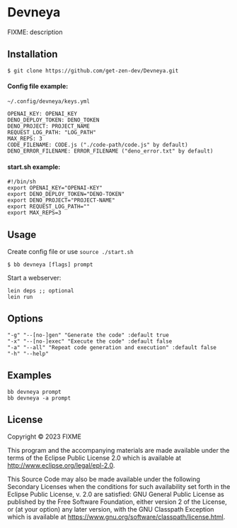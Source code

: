 # Devneya

FIXME: description

## Installation

```
$ git clone https://github.com/get-zen-dev/Devneya.git
```

#### Config file example:
```~/.config/devneya/keys.yml```
```
OPENAI_KEY: OPENAI_KEY
DENO_DEPLOY_TOKEN: DENO_TOKEN
DENO_PROJECT: PROJECT_NAME
REQUEST_LOG_PATH: "LOG_PATH"
MAX_REPS: 3
CODE_FILENAME: CODE.js ("./code-path/code.js" by default)
DENO_ERROR_FILENAME: ERROR_FILENAME ("deno_error.txt" by default)
```

#### start.sh example: 

```
#!/bin/sh
export OPENAI_KEY="OPENAI-KEY"
export DENO_DEPLOY_TOKEN="DENO-TOKEN"
export DENO_PROJECT="PROJECT-NAME"
export REQUEST_LOG_PATH=""
export MAX_REPS=3
```

## Usage
Create config file or use `source ./start.sh`

```
$ bb devneya [flags] prompt
```

Start a webserver:

```
lein deps ;; optional
lein run
```

## Options
```
"-g" "--[no-]gen" "Generate the code" :default true
"-x" "--[no-]exec" "Execute the code" :default false
"-a" "--all" "Repeat code generation and execution" :default false
"-h" "--help"
```

## Examples
```
bb devneya prompt
bb devneya -a prompt 
```

## License

Copyright © 2023 FIXME

This program and the accompanying materials are made available under the
terms of the Eclipse Public License 2.0 which is available at
http://www.eclipse.org/legal/epl-2.0.

This Source Code may also be made available under the following Secondary
Licenses when the conditions for such availability set forth in the Eclipse
Public License, v. 2.0 are satisfied: GNU General Public License as published by
the Free Software Foundation, either version 2 of the License, or (at your
option) any later version, with the GNU Classpath Exception which is available
at https://www.gnu.org/software/classpath/license.html.
